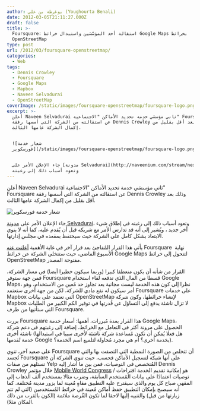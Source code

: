 ```yaml
---
author: يوغرطة بن علي (Youghourta Benali)
date: 2012-03-05T21:11:27.000Z
draft: false
title: >-
  Foursquare: استقالة أحد المؤسّسَين واستبدال خرائط Google Maps بخرائط
  OpenStreetMap
type: post
url: /2012/03/foursquare-openstreetmap/
categories:
  - Web
tags:
  - Dennis Crowley
  - Foursquare
  - Google Maps
  - Mapbox
  - Naveen Selvadurai
  - OpenStreetMap
coverImage: /static/images/foursquare-openstreetmap/foursquare-logo.png
excerpt: >-
  أعلن Naveen Selvadurai ثاني مؤسسَي خدمة تحديد الأماكن "الاجتماعية" Foursquare
  عن استقالته من الشركة التي أسسها رفقة Dennis Crowley وذلك بعد أقل بقليل من
  إكمال الشركة عامها الثالث.


  ![شعار خدمة
  فورسكوير](/static/images/foursquare-openstreetmap/foursquare-logo.png)


  جاء الإعلان الأمر على [مدونة Selvadurai](http://naveenium.com/stream/next)،
  وتعود أسباب ذلك إلى رغبته
---
```

أعلن Naveen Selvadurai ثاني مؤسسَي خدمة تحديد الأماكن "الاجتماعية" Foursquare عن استقالته من الشركة التي أسسها رفقة Dennis Crowley وذلك بعد أقل بقليل من إكمال الشركة عامها الثالث.

![شعار خدمة فورسكوير](/static/images/foursquare-openstreetmap/foursquare-logo.png)

جاء الإعلان الأمر على [مدونة Selvadurai](http://naveenium.com/stream/next)، وتعود أسباب ذلك إلى رغبته في إطلاق شيء آخر جديد ، ويُشير إلى أنه قد تدارس الأمر مع شريكه قبل أن يُقدم عليه، كما أنه لا ينوي الابتعاد بشكل كامل على الشركة حيث سيحتفظ بمقعده في مجلس إدارتها.

يأتي هذا القرار المُفاجئ بعد قرار آخر في غاية الأهمية [أعلنت عنه](http://blog.foursquare.com/2012/02/29/foursquare-is-joining-the-openstreetmap-movement-say-hi-to-pretty-new-maps/) Foursquare  نهاية الأسبوع الماضي، حيث ستتخلى الشركة عن خرائط Google Maps لتتحول إلى خرائط OpenStreetMap مفتوحة المصدر.

القرار من شأنه أن يكون منعطفا كبيرا (وربما سيكون خطيرا أيضا) في مسار الشركة، فمن جهة ستوفر Foursquare قسطا من المال الذي تدفعه لقاء استخدام Google Maps، نظرا إلى كون هذه الخدمة ليست مجانية بعد تجاوز حد مُعين من الاستخدام، وهو أمر سيكون له نفع مادي للشركة، لكن من جهة أخرى ستعتمد Foursquare على خدمات Mapbox التي تعتمد على بيانات OpenStreetMap لإنشاء خرائطها، وكون شركة Mapbox لا تزال ناشئة يدفع إلى التساؤل عن قُدرتها في توفير الكم الكبير من الطلبات التي ستأتيها من طرف Foursquare.

بررت Foursquare هذا القرار بعدة مُبررات، أهمها: أسعار خدمة Google Maps، الحصول على مرونة أكثر في التعامل مع الخرائط، إضافة إلى رغبتهم في دعم شركة ناشئة أخرى (هل فعلا يُمكن أن تكون مُساعدة شركة ناشئة لأخرى سببا في استبدالها خدمة تُقدمها Google بخدمة أخرى؟ أم هي مجرد مُحاولة لتلميع اسم الخدمة؟).

على صعيد آخر، تنوي Foursquare أن تتخلص من الصورة النمطية التي التصقت بها والتي تُجسد Foursquare على أنها شبكة لتسجيل الأماكن فحسب، حيث تنوي الشركة أن تستلهم من صفات Yelp المُتخصص في التوصيات، فمن بين ما أشار إليه Dennis Crowley خلال مؤتمر [Mobile World Congress](http://www.digitaltrends.com/mobile/foursquare-ceo-plans-to-take-on-yelp-with-new-social-recommendations/) هو إمكانية تقديم الخدمة اقتراحات / توصيات اعتمادًا على بيانات المُستخدم السابقة، وضرب مثالا بمستخدم ألف الذهاب إلى المقهى صباح كل يوم والذي سيقترح عليه التطبيق مقاهٍ مُعينة لما يزور مدينة مُختلفة. كما أنه سيصبح بإمكان التطبيق حفظ أماكن مُعينة في خرائط المُستخدمين (التي لم تتم زيارتها من قبل) والتنبيه إليها لاحقا لما تكون الفُرصة ملائمة (الكون بالقرب من ذلك المكان مثلا).
